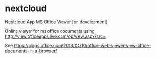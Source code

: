 # nextcloud
Nextcloud App MS Office Viewer
[on development]

Online viewer for ms office documents using http://view.officeapps.live.com/op/view.aspx?src=

See https://blogs.office.com/2013/04/10/office-web-viewer-view-office-documents-in-a-browser/
